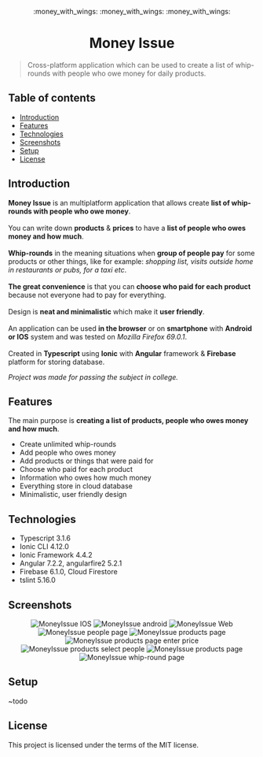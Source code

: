<p align="center">
	:money_with_wings: :money_with_wings: :money_with_wings:
</p>
<h1 align="center">
	Money Issue
</h1>

> Cross-platform application which can be used to create a list of whip-rounds with people who owe money for daily products.

## Table of contents
* [Introduction](#introduction)
* [Features](#features)
* [Technologies](#technologies)
* [Screenshots](#screenshots)
* [Setup](#setup)
* [License](#license)

## Introduction
**Money Issue** is an multiplatform application that allows create **list of whip-rounds with people who owe money**.
</br></br>
You can write down **products** & **prices** to have a **list of people who owes money and how much**.
</br></br>
**Whip-rounds** in the meaning situations when **group of people pay** for some products or other things, like for example: *shopping list, visits outside home in restaurants or pubs, for a taxi etc*.
</br></br>
**The great convenience** is that you can **choose who paid for each product** because not everyone had to pay for everything.
</br></br>
Design is **neat and minimalistic** which make it **user friendly**.
</br></br>
An application can be used **in the browser** or on **smartphone** with **Android or IOS** system and was tested on *Mozilla Firefox 69.0.1*.
</br></br>
Created in **Typescript** using **Ionic** with **Angular** framework & **Firebase** platform for storing database.

*Project was made for passing the subject in college.*

## Features
The main purpose is **creating a list of products, people who owes money and how much**. 
* Create unlimited whip-rounds
* Add people who owes money
* Add products or things that were paid for
* Choose who paid for each product
* Information who owes how much money
* Everything store in cloud database
* Minimalistic, user friendly design

## Technologies
* Typescript 3.1.6
* Ionic CLI 4.12.0
* Ionic Framework 4.4.2
* Angular 7.2.2, angularfire2 5.2.1
* Firebase 6.1.0, Cloud Firestore
* tslint 5.16.0

## Screenshots
<p align="center">
	<img src="https://i.ibb.co/ZfDL5mY/ios.png" alt="MoneyIssue IOS"/>
	<img src="https://i.ibb.co/Y0Wkybt/android.png" alt="MoneyIssue android"/>
	<img src="https://i.ibb.co/3TbDYYt/web.png" alt="MoneyIssue Web"/>
	<img src="https://i.ibb.co/r2SMfrm/screen2.png" alt="MoneyIssue people page"/>
	<img src="https://i.ibb.co/G5jbnYM/screen3.png" alt="MoneyIssue products page"/>
	<img src="https://i.ibb.co/ydW559s/screen4.png" alt="MoneyIssue products page enter price"/>
	<img src="https://i.ibb.co/LRX2LLt/screen5.png" alt="MoneyIssue products select people"/>
	<img src="https://i.ibb.co/MVqtK08/screen6.png" alt="MoneyIssue products page"/>
	<img src="https://i.ibb.co/6R3SRbG/screen7.png" alt="MoneyIssue whip-round page"/>
</p>

## Setup
~todo

## License
This project is licensed under the terms of the MIT license.
